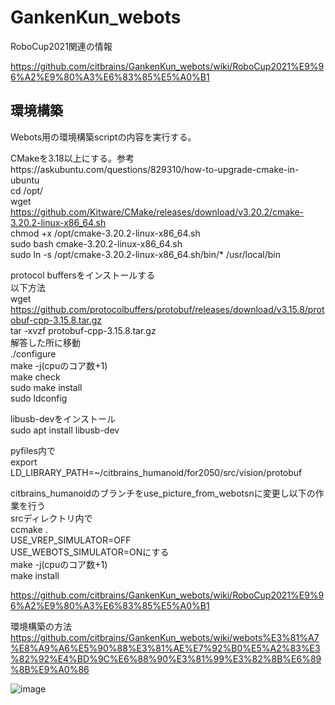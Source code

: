 # GankenKun_webots

RoboCup2021関連の情報

https://github.com/citbrains/GankenKun_webots/wiki/RoboCup2021%E9%96%A2%E9%80%A3%E6%83%85%E5%A0%B1  

## 環境構築

Webots用の環境構築scriptの内容を実行する。 
 
CMakeを3.18以上にする。参考https://askubuntu.com/questions/829310/how-to-upgrade-cmake-in-ubuntu  
cd /opt/  
wget https://github.com/Kitware/CMake/releases/download/v3.20.2/cmake-3.20.2-linux-x86_64.sh  
chmod +x /opt/cmake-3.20.2-linux-x86_64.sh  
sudo bash cmake-3.20.2-linux-x86_64.sh  
sudo ln -s /opt/cmake-3.20.2-linux-x86_64.sh/bin/* /usr/local/bin  

protocol buffersをインストールする  
以下方法  
wget https://github.com/protocolbuffers/protobuf/releases/download/v3.15.8/protobuf-cpp-3.15.8.tar.gz   
tar -xvzf protobuf-cpp-3.15.8.tar.gz   
解答した所に移動   
./configure   
make -j(cpuのコア数+1)  
make check   
sudo make install   
sudo ldconfig   
 
libusb-devをインストール  
sudo apt install libusb-dev  

pyfiles内で  
export LD_LIBRARY_PATH=~/citbrains_humanoid/for2050/src/vision/protobuf  
  
citbrains_humanoidのブランチをuse_picture_from_webotsnに変更し以下の作業を行う  
srcディレクトリ内で  
ccmake .  
USE_VREP_SIMULATOR=OFF  
USE_WEBOTS_SIMULATOR=ONにする  
make -j(cpuのコア数+1)  
make install  

https://github.com/citbrains/GankenKun_webots/wiki/RoboCup2021%E9%96%A2%E9%80%A3%E6%83%85%E5%A0%B1  

環境構築の方法  
https://github.com/citbrains/GankenKun_webots/wiki/webots%E3%81%A7%E8%A9%A6%E5%90%88%E3%81%AE%E7%92%B0%E5%A2%83%E3%82%92%E4%BD%9C%E6%88%90%E3%81%99%E3%82%8B%E6%89%8B%E9%A0%86  

![image](https://user-images.githubusercontent.com/5755200/115998122-cc332400-a620-11eb-90d5-0e83166787e8.png)


